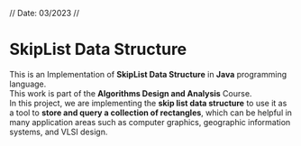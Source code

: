 // Date: 03/2023 //
# SkipList Data Structure
This is an Implementation of **SkipList Data Structure** in **Java** programming language.\
This work is part of the **Algorithms Design and Analysis** Course.\
In this project, we are implementing the **skip list data structure** to use it as a tool to **store and query a collection of rectangles**, which can be helpful in many application areas such as computer graphics, geographic information systems, and VLSI design.
